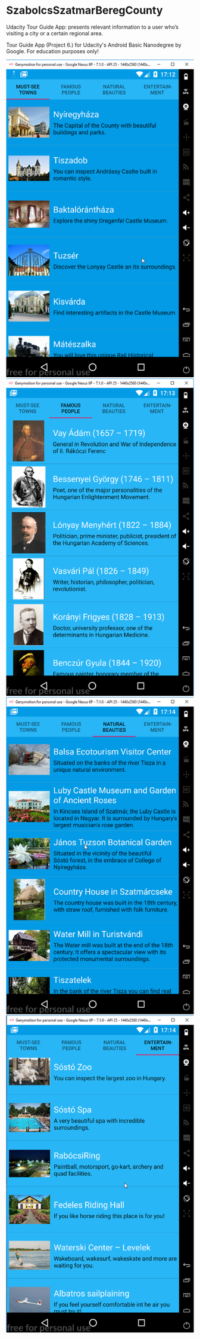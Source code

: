 # SzabolcsSzatmarBeregCounty
Udacity Tour Guide App: presents relevant information to a user who’s visiting a city or a certain regional area.

Tour Guide App (Project 6.) for Udacity's Android Basic Nanodegree by Google. For education purposes only!

![alt text](https://github.com/cadmonadam/SzabolcsSzatmarBeregCounty/blob/master/Result1.png)
![alt text](https://github.com/cadmonadam/SzabolcsSzatmarBeregCounty/blob/master/Result2.png)
![alt text](https://github.com/cadmonadam/SzabolcsSzatmarBeregCounty/blob/master/Result3.png)
![alt text](https://github.com/cadmonadam/SzabolcsSzatmarBeregCounty/blob/master/Result4.png)
